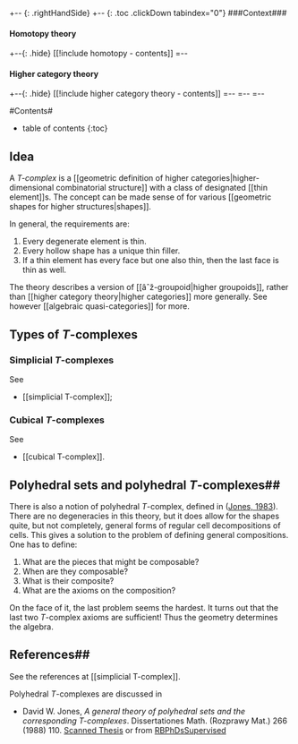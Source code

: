
+-- {: .rightHandSide}
+-- {: .toc .clickDown tabindex="0"}
###Context###
#### Homotopy theory
+--{: .hide}
[[!include homotopy - contents]]
=--
#### Higher category theory
+--{: .hide}
[[!include higher category theory - contents]]
=--
=--
=--

#Contents#
* table of contents
{:toc}

## Idea

A _$T$-complex_ is a [[geometric definition of higher categories|higher-dimensional combinatorial structure]] with a class of designated [[thin element]]s.  The concept can be made sense of for various [[geometric shapes for higher structures|shapes]].

In general, the requirements are:

1. Every degenerate element is thin.
1. Every hollow shape has a unique thin filler.
1. If a thin element has every face but one also thin, then the last face is thin as well.

The theory describes a version of [[âˆž-groupoid|higher groupoids]], rather than [[higher category theory|higher categories]] more generally. See however [[algebraic quasi-categories]] for more.

## Types of $T$-complexes

### Simplicial $T$-complexes

See

* [[simplicial T-complex]];

### Cubical $T$-complexes

See

* [[cubical T-complex]].


## Polyhedral sets and polyhedral $T$-complexes##

There is also a notion of polyhedral $T$-complex, defined in ([Jones, 1983](#Jones)). There are no degeneracies in this theory, but it does allow for the shapes quite, but not completely,  general forms of regular cell decompositions of cells. This gives a solution to the problem of defining general compositions. One has  to define:

1. What are the pieces that might be composable?
1. When are they composable?
1. What is their composite?
1. What are the axioms on the composition?

On the face of it, the last problem seems the hardest. It turns out that the last two $T$-complex axioms are sufficient!  Thus the geometry determines the algebra. 



## References##

See the references at [[simplicial T-complex]]. 

Polyhedral $T$-complexes are discussed in

* David W. Jones, _A general theory of polyhedral sets and the corresponding
  $T$-complexes_. Dissertationes Math. (Rozprawy Mat.) 266 (1988) 110. [Scanned Thesis](http://pages.bangor.ac.uk/~mas010/pdffiles/jones1983polyTComplexes.pdf) or from [RBPhDsSupervised](http://www.bangor.ac.uk/~mas010/doctorates.html)
 
